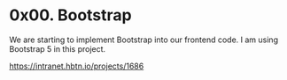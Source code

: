 # 0x00. Bootstrap

We are starting to implement Bootstrap into our frontend code. I am using Bootstrap 5 in this project.

https://intranet.hbtn.io/projects/1686
